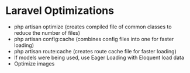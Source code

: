 # Laravel Optimizations
- php artisan optimize (creates compiled file of common classes to reduce the number of files)
- php artisan config:cache (combines config files into one for faster loading)
- php artisan route:cache (creates route cache file for faster loading)
- If models were being used, use Eager Loading with Eloquent load data
- Optimize images